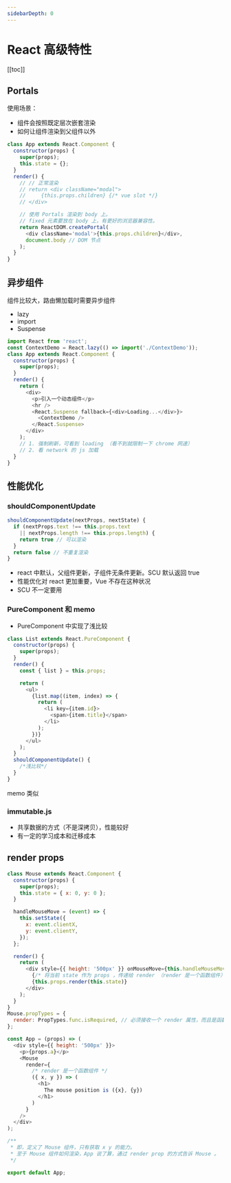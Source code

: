 ```yaml
---
sidebarDepth: 0
---
```


# React 高级特性

[[toc]]

## Portals

使用场景：

- 组件会按照既定层次嵌套渲染
- 如何让组件渲染到父组件以外

```js
class App extends React.Component {
  constructor(props) {
    super(props);
    this.state = {};
  }
  render() {
    // // 正常渲染
    // return <div className="modal">
    //     {this.props.children} {/* vue slot */}
    // </div>

    // 使用 Portals 渲染到 body 上。
    // fixed 元素要放在 body 上，有更好的浏览器兼容性。
    return ReactDOM.createPortal(
      <div className='modal'>{this.props.children}</div>,
      document.body // DOM 节点
    );
  }
}
```

## 异步组件

组件比较大，路由懒加载时需要异步组件

- lazy
- import
- Suspense

```js
import React from 'react';
const ContextDemo = React.lazy(() => import('./ContextDemo'));
class App extends React.Component {
  constructor(props) {
    super(props);
  }
  render() {
    return (
      <div>
        <p>引入一个动态组件</p>
        <hr />
        <React.Suspense fallback={<div>Loading...</div>}>
          <ContextDemo />
        </React.Suspense>
      </div>
    );
    // 1. 强制刷新，可看到 loading （看不到就限制一下 chrome 网速）
    // 2. 看 network 的 js 加载
  }
}
```

## 性能优化

### shouldComponentUpdate

```js
shouldComponentUpdate(nextProps, nextState) {
  if (nextProps.text !== this.props.text
    || nextProps.length !== this.props.length) {
    return true // 可以渲染
  }
  return false // 不重复渲染
}
```

- react 中默认，父组件更新，子组件无条件更新。SCU 默认返回 true
- 性能优化对 react 更加重要，Vue 不存在这种状况
- SCU 不一定要用

### PureComponent 和 memo

- PureComponent 中实现了浅比较

```js
class List extends React.PureComponent {
  constructor(props) {
    super(props);
  }
  render() {
    const { list } = this.props;

    return (
      <ul>
        {list.map((item, index) => {
          return (
            <li key={item.id}>
              <span>{item.title}</span>
            </li>
          );
        })}
      </ul>
    );
  }
  shouldComponentUpdate() {
    /*浅比较*/
  }
}
```

memo 类似

### immutable.js

- 共享数据的方式（不是深拷贝），性能较好
- 有一定的学习成本和迁移成本

## render props

```js
class Mouse extends React.Component {
  constructor(props) {
    super(props);
    this.state = { x: 0, y: 0 };
  }

  handleMouseMove = (event) => {
    this.setState({
      x: event.clientX,
      y: event.clientY,
    });
  };

  render() {
    return (
      <div style={{ height: '500px' }} onMouseMove={this.handleMouseMove}>
        {/* 将当前 state 作为 props ，传递给 render （render 是一个函数组件） */}
        {this.props.render(this.state)}
      </div>
    );
  }
}
Mouse.propTypes = {
  render: PropTypes.func.isRequired, // 必须接收一个 render 属性，而且是函数
};

const App = (props) => (
  <div style={{ height: '500px' }}>
    <p>{props.a}</p>
    <Mouse
      render={
        /* render 是一个函数组件 */
        ({ x, y }) => (
          <h1>
            The mouse position is ({x}, {y})
          </h1>
        )
      }
    />
  </div>
);

/**
 * 即，定义了 Mouse 组件，只有获取 x y 的能力。
 * 至于 Mouse 组件如何渲染，App 说了算，通过 render prop 的方式告诉 Mouse 。
 */

export default App;
```
